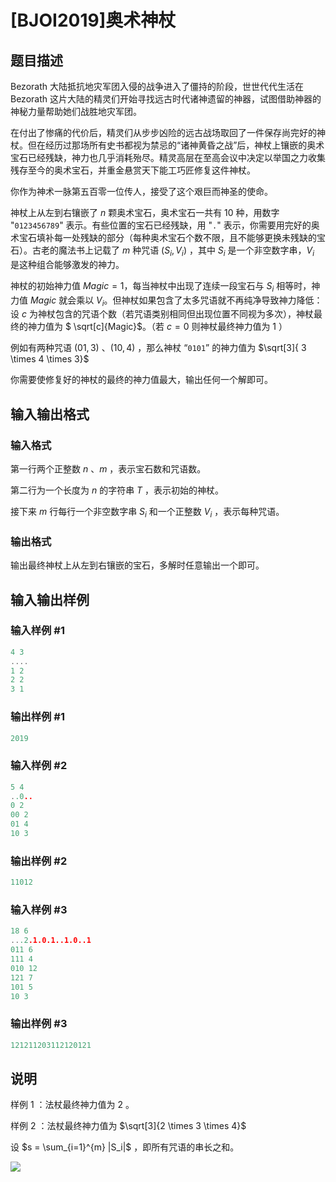 # [BJOI2019]奥术神杖

## 题目描述

Bezorath 大陆抵抗地灾军团入侵的战争进入了僵持的阶段，世世代代生活在 Bezorath 这片大陆的精灵们开始寻找远古时代诸神遗留的神器，试图借助神器的神秘力量帮助她们战胜地灾军团。

在付出了惨痛的代价后，精灵们从步步凶险的远古战场取回了一件保存尚完好的神杖。但在经历过那场所有史书都视为禁忌的“诸神黄昏之战”后，神杖上镶嵌的奥术宝石已经残缺，神力也几乎消耗殆尽。精灵高层在至高会议中决定以举国之力收集残存至今的奥术宝石，并重金悬赏天下能工巧匠修复这件神杖。

你作为神术一脉第五百零一位传人，接受了这个艰巨而神圣的使命。

神杖上从左到右镶嵌了 $n$ 颗奥术宝石，奥术宝石一共有 $10$ 种，用数字 "`0123456789`" 表示。有些位置的宝石已经残缺，用 "`.`" 表示，你需要用完好的奥术宝石填补每一处残缺的部分（每种奥术宝石个数不限，且不能够更换未残缺的宝石）。古老的魔法书上记载了 $m$ 种咒语 $(S_i,V_i)$ ，其中 $S_i$ 是一个非空数字串，$V_i$ 是这种组合能够激发的神力。

神杖的初始神力值 $Magic = 1$，每当神杖中出现了连续一段宝石与 $S_i$ 相等时，神力值 $Magic$ 就会乘以 $V_i$。但神杖如果包含了太多咒语就不再纯净导致神力降低：设 $c$ 为神杖包含的咒语个数（若咒语类别相同但出现位置不同视为多次），神杖最终的神力值为 $ \sqrt[c]{Magic}$。（若 $c = 0$ 则神杖最终神力值为 $1$ ）

例如有两种咒语 $(01,3)$ 、$(10,4)$ ，那么神杖 “`0101`” 的神力值为 $\sqrt[3]{ 3 \times 4 \times 3}$

你需要使修复好的神杖的最终的神力值最大，输出任何一个解即可。

## 输入输出格式

### 输入格式

第一行两个正整数 $n$ 、$m$ ，表示宝石数和咒语数。

第二行为一个长度为 $n$ 的字符串 $T$ ，表示初始的神杖。

接下来 $m$ 行每行一个非空数字串 $S_i$ 和一个正整数 $V_i$ ，表示每种咒语。

### 输出格式

输出最终神杖上从左到右镶嵌的宝石，多解时任意输出一个即可。

## 输入输出样例

### 输入样例 #1

```cpp
4 3
....
1 2
2 2
3 1
```


### 输出样例 #1

```cpp
2019
```


### 输入样例 #2

```cpp
5 4
..0..
0 2
00 2
01 4
10 3
```


### 输出样例 #2

```cpp
11012
```


### 输入样例 #3

```cpp
18 6
...2.1.0.1..1.0..1
011 6
111 4
010 12
121 7
101 5
10 3
```


### 输出样例 #3

```cpp
121211203112120121
```


## 说明

样例 1 ：法杖最终神力值为 $2$ 。

样例 2 ：法杖最终神力值为 $\sqrt[3]{2 \times 3 \times 4}$

设 $s = \sum_{i=1}^{m} |S_i|$ ，即所有咒语的串长之和。

![](https://cdn.luogu.com.cn/upload/pic/57052.png)

